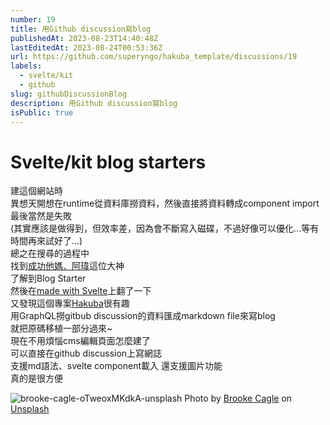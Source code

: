 ```yaml
---
number: 19
title: 用Github discussion寫blog
publishedAt: 2023-08-23T14:40:48Z
lastEditedAt: 2023-08-24T00:53:36Z
url: https://github.com/superyngo/hakuba_template/discussions/19
labels:
  - svelte/kit
  - github
slug: githubDiscussionBlog
description: 用Github discussion寫blog
isPublic: true
---
```

# Svelte/kit blog starters  
建這個網站時  
異想天開想在runtime從資料庫撈資料，然後直接將資料轉成component import  
最後當然是失敗  
(其實應該是做得到，但效率差，因為會不斷寫入磁碟，不過好像可以優化...等有時間再來試好了...)  
總之在搜尋的過程中  
找到[成功他媽．阿瑋](https://www.kwchang0831.dev/)這位大神  
了解到Blog Starter  
然後在[made with Svelte](https://madewithsvelte.com/boilerplate)上翻了一下  
又發現這個專案[Hakuba](https://github.com/YeungKC/Hakuba)很有趣  
用GraphQL撈gitbub discussion的資料匯成markdown file來寫blog  
就把原碼移植一部分過來~  
現在不用煩惱cms編輯頁面怎麼建了  
可以直接在github discussion上寫網誌  
支援md語法、svelte component載入
還支援圖片功能  
真的是很方便  


![brooke-cagle-oTweoxMKdkA-unsplash](https://github.com/superyngo/hakuba_template/assets/12149732/322b3b2a-fcd0-4558-bc21-3ad30d9ed694)
Photo by <a href="https://unsplash.com/@brookecagle?utm_source=unsplash&utm_medium=referral&utm_content=creditCopyText">Brooke Cagle</a> on <a href="https://unsplash.com/photos/oTweoxMKdkA?utm_source=unsplash&utm_medium=referral&utm_content=creditCopyText">Unsplash</a>  
  



